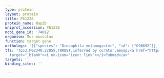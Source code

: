 ```yaml
---
type: protein
layout: protein
title: P61226
protein_name: Rap2b
uniprot_accession: P61226
ncbi_gene_id: '74012'
organism: Mus musculus
function: target gene
orthologs: '[{"species": "Drosophila melanogaster", "id": ["O96692"]}, {"species": "Caenorhabditis elegans", "id": ["O17599"]}, {"species": "Homo sapiens", "id": ["<a href=\"/protein/p61225\">P61225</a>"]}, {"species": "Rattus norvegicus", "id": ["P61227"]}, {"species": "Saccharomyces cerevisiae", "id": ["P25378"]}]'
tfs: 'Tp53,P02340,22059,TRRUST,inferred by curator,&ensp;<a href="https://www.ncbi.nlm.nih.gov/pubmed/?term=23535297%5Buid%5D+OR+29087512%5Buid%5D"
  target="_blank"><i uk-icon="icon: link"></i>Pubmed</a>'
targets: ''
binding_sites: ''

---
```

